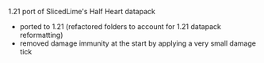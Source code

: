 1.21 port of SlicedLime's Half Heart datapack
- ported to 1.21 (refactored folders to account for 1.21 datapack reformatting)
- removed damage immunity at the start by applying a very small damage tick
